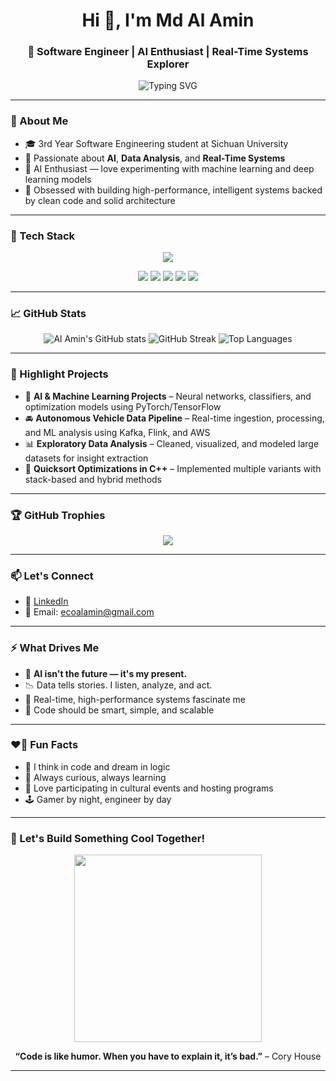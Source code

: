 <h1 align="center">Hi 👋, I'm Md Al Amin</h1>
<h3 align="center">🚀 Software Engineer | AI Enthusiast | Real-Time Systems Explorer</h3>

<p align="center">
  <img src="https://readme-typing-svg.herokuapp.com?font=Fira+Code&duration=3000&pause=1000&color=00F7FF&center=true&vCenter=true&width=435&lines=Engineer+by+Discipline;AI+Enthusiast+by+Passion;Data+Driven.+Logic+Obsessed.+🚀" alt="Typing SVG" />
</p>

---

### 🧠 About Me
- 🎓 3rd Year Software Engineering student at Sichuan University  
- 🔬 Passionate about **AI**, **Data Analysis**, and **Real-Time Systems**  
- 🤖 AI Enthusiast — love experimenting with machine learning and deep learning models   
- 🧪 Obsessed with building high-performance, intelligent systems backed by clean code and solid architecture  

---

### 🧰 Tech Stack

<p align="center">
  <img src="https://skillicons.dev/icons?i=cpp,java,py,flask,nodejs,js,mysql,postgres,python,kafka,aws,docker,git,linux,vscode,tensorflow,pytorch,hadoop" />
</p>

<p align="center">
  <img src="https://img.shields.io/badge/OpenCV-%235C3EE8?style=for-the-badge&logo=opencv&logoColor=white" />
  <img src="https://img.shields.io/badge/Matplotlib-%23FFDD54?style=for-the-badge&logo=python&logoColor=black" />
  <img src="https://img.shields.io/badge/Seaborn-%231D2951?style=for-the-badge&logo=python&logoColor=white" />
  <img src="https://img.shields.io/badge/Pandas-%23150458?style=for-the-badge&logo=pandas&logoColor=white" />
  <img src="https://img.shields.io/badge/Numpy-%23013243?style=for-the-badge&logo=numpy&logoColor=white" />
</p>

---

### 📈 GitHub Stats

<p align="center">
  <img src="https://github-readme-stats.vercel.app/api?username=alaminxtration&show_icons=true&theme=radical&count_private=true" alt="Al Amin's GitHub stats" />
  <img src="https://github-readme-streak-stats.herokuapp.com/?user=alaminxtration&theme=radical" alt="GitHub Streak" />
  <img src="https://github-readme-stats.vercel.app/api/top-langs/?username=alaminxtration&layout=compact&theme=radical" alt="Top Languages" />
</p>

---

### 🚀 Highlight Projects

- 🤖 **AI & Machine Learning Projects** – Neural networks, classifiers, and optimization models using PyTorch/TensorFlow  
- 🚘 **Autonomous Vehicle Data Pipeline** – Real-time ingestion, processing, and ML analysis using Kafka, Flink, and AWS  
- 📊 **Exploratory Data Analysis** – Cleaned, visualized, and modeled large datasets for insight extraction  
- 🧮 **Quicksort Optimizations in C++** – Implemented multiple variants with stack-based and hybrid methods  

---

### 🏆 GitHub Trophies

<p align="center">
  <img src="https://github-profile-trophy.vercel.app/?username=alaminxtration&theme=radical&no-bg=true&no-frame=true" />
</p>


---



### 📫 Let's Connect
- 💼 [LinkedIn](https://www.linkedin.com/in/alaminxtraction//)  
- 📧 Email: ecoalamin@gmail.com  

---

### ⚡ What Drives Me

- 🤖 **AI isn't the future — it's my present.**  
- 📉 Data tells stories. I listen, analyze, and act.  
- 🚦 Real-time, high-performance systems fascinate me  
- 🎯 Code should be smart, simple, and scalable  

---

### ❤️‍🔥 Fun Facts

- 🧠 I think in code and dream in logic  
- 🎯 Always curious, always learning  
- 🎤 Love participating in cultural events and hosting programs  
- 🕹️ Gamer by night, engineer by day  

---

### 🦾 Let's Build Something Cool Together!

<p align="center">
  <img src="https://media.giphy.com/media/qgQUggAC3Pfv687qPC/giphy.gif" width="300" />
</p>

<p align="center">
  <strong>“Code is like humor. When you have to explain it, it’s bad.”</strong> – Cory House
</p>

---
